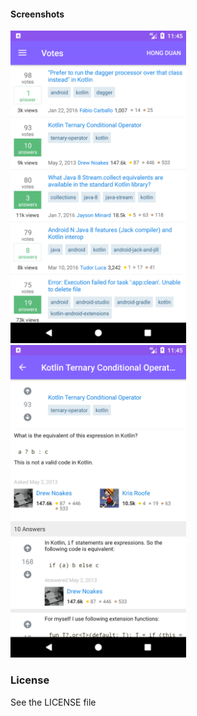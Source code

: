 #### Screenshots

<img src='art/screen-1.png' height='500px'/>
<img src='art/screen-2.png' height='500px'/>

### License
See the LICENSE file
